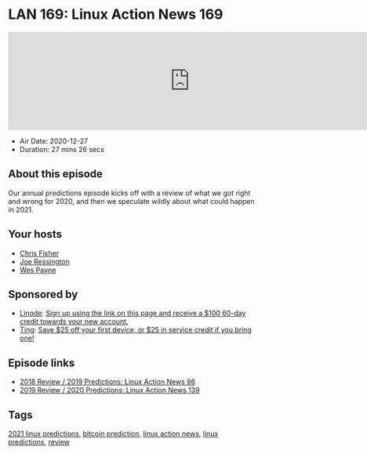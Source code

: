 # LAN 169: Linux Action News 169

<iframe src="https://player.fireside.fm/v2/DAcK9LdX+x8yiEKwI?theme=dark" width="740" height="200" frameborder="0" scrolling="no"></iframe>

* Air Date: 2020-12-27
* Duration: 27 mins 26 secs

## About this episode

Our annual predictions episode kicks off with a review of what we got right and wrong for 2020, and then we speculate wildly about what could happen in 2021.

## Your hosts
* [Chris Fisher](https://linuxactionnews.com/hosts/chris)
* [Joe Ressington](https://linuxactionnews.com/hosts/joe)
* [Wes Payne](https://linuxactionnews.com/hosts/wes)

## Sponsored by

  * [Linode](http://linode.com/lan): [Sign up using the link on this page and receive a $100 60-day credit towards your new account. ](http://linode.com/lan)
  * [Ting](https://linux.ting.com): [Save $25 off your first device, or $25 in service credit if you bring one!](https://linux.ting.com)



## Episode links

  * [2018 Review / 2019 Predictions: Linux Action News 86](https://linuxactionnews.com/86 "2018 Review / 2019 Predictions: Linux Action News 86")
  * [2019 Review / 2020 Predictions: Linux Action News 139](https://linuxactionnews.com/139 "2019 Review / 2020 Predictions: Linux Action News 139")



## Tags

[2021 linux predictions](https://linuxactionnews.com/tags/2021%20linux%20predictions), [bitcoin prediction](https://linuxactionnews.com/tags/bitcoin%20prediction), [linux action news](https://linuxactionnews.com/tags/linux%20action%20news), [linux predictions](https://linuxactionnews.com/tags/linux%20predictions), [review](https://linuxactionnews.com/tags/review)